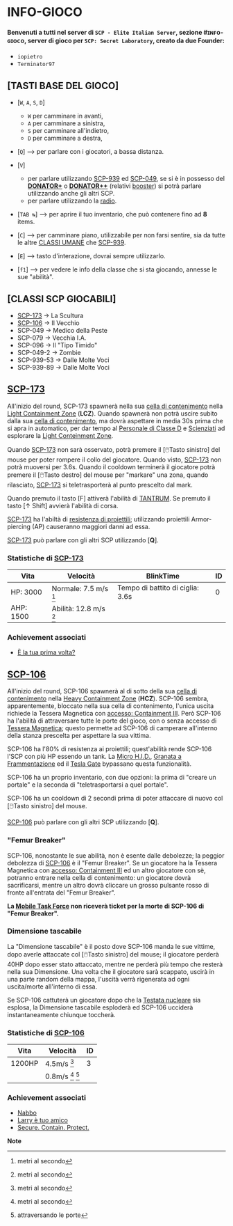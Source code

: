 # INFO-GIOCO
#### Benvenuti a tutti nel server di `SCP - Elite Italian Server`, sezione #ɪɴꜰᴏ-ɢɪᴏᴄᴏ, server di gioco per `SCP: Secret Laboratory`, creato da due Founder:
 - `iopietro`
 - `Terminator97`

## [TASTI BASE DEL GIOCO]
 - [`W`, `A`, `S`, `D`]
   - `W` per camminare in avanti,
   - `A` per camminare a sinistra,
   - `S` per camminare all'indietro,
   - `D` per camminare a destra,
   
 - [`Q`] --> per parlare con i giocatori, a bassa distanza.
 
 - [`V`]
   - per parlare utilizzando [SCP-939]() ed [SCP-049](), se si è in possesso del [**DONATOR+**](Enums/Ranks.cs) o [**DONATOR++**](Enums/Ranks.cs) (relativi [booster](Enums/Ranks.cs)) si potrà parlare utilizzando anche gli altri SCP.
   - per parlare utilizzando la [radio]().
   
 - [`TAB ↹`] --> per aprire il tuo inventario, che può contenere fino ad **8** items.
 
 - [`C`] --> per camminare piano, utilizzabile per non farsi sentire, sia da tutte le altre [CLASSI UMANE]() che [SCP-939]().
 
 - [`E`] --> tasto d'interazione, dovrai sempre utilizzarlo.
 
 - [`f1`] --> per vedere le info della classe che si sta giocando, annesse le sue "abilità".

## [CLASSI SCP GIOCABILI]
 - [SCP-173](#scp-173) -> La Scultura
 - [SCP-106](#scp-106) -> Il Vecchio
 - SCP-049 -> Medico della Peste
 - SCP-079 -> Vecchia I.A.
 - SCP-096 -> Il "Tipo Timido"
 - SCP-049-2 -> Zombie
 - SCP-939-53 -> Dalle Molte Voci
 - SCP-939-89 -> Dalle Molte Voci

## [SCP-173](https://en.scpslgame.com/index.php?title=SCP-173)
All'inizio del round, SCP-173 spawnerà nella sua [cella di contenimento]() nella [Light Containment Zone]() (**LCZ**).
Quando spawnerà non potrà uscire subito dalla sua [cella di contenimento](), ma dovrà aspettare in media 30s prima che si apra in automatico, per dar tempo al [Personale di Classe D]() e [Scienziati]() ad esplorare la [Light Conteinment Zone]().

Quando [SCP-173](#scp-173) non sarà osservato, potrà premere il [:computer_mouse:Tasto sinistro] del mouse per poter rompere il collo del giocatore.
Quando visto, [SCP-173](#scp-173) non potrà muoversi per 3.6s. Quando il cooldown terminerà il giocatore potrà premere il [:computer_mouse:Tasto destro] del mouse per "markare" una zona, quando rilasciato, [SCP-173]() si teletrasporterà al punto prescelto dal mark.

Quando premuto il tasto [F] attiverà l'abilità di [TANTRUM]().
Se premuto il tasto [↑ Shift] avvierà l'abilità di corsa.

[SCP-173](#scp-173) ha l'abiltà di [resistenza di proiettili](Abilities/SCP-173.md#cemento-rinforzato); utilizzando proiettili Armor-piercing (AP) causeranno maggiori danni ad essa.

[SCP-173](#scp-173) può parlare con gli altri SCP utilizzando [**Q**].
### Statistiche di [SCP-173](#scp-173)
| Vita | Velocità | BlinkTime | ID
| ------------- | ------------- | ------------- | ------------- |
| HP: 3000 | Normale: 7.5 m/s [^1] | Tempo di battito di ciglia: 3.6s | 0
| AHP: 1500 | Abilità: 12.8 m/s [^1]

### Achievement associati
 - [È la tua prima volta?](Achievements/SCP-173.md)

## [SCP-106](https://en.scpslgame.com/index.php?title=SCP-106)
All'inizio del round, SCP-106 spawnerà al di sotto della sua [cella di contenimento]() nella [Heavy Containment Zone]() (**HCZ**).
SCP-106 sembra, apparentemente, bloccato nella sua cella di contenimento, l'unica uscita richiede la Tessera Magnetica con [accesso: Containment III](). Però SCP-106 ha l'abilità di attraversare tutte le porte del gioco, con o senza accesso di [Tessera Magnetica](); questo permette ad SCP-106 di camperare all'interno della stanza prescelta per aspettare la sua vittima.

SCP-106 ha l'80% di resistenza ai proiettili; quest'abilità rende SCP-106 l'SCP con più HP essendo un tank. La [Micro H.I.D.](), [Granata a Frammentazione]() ed il [Tesla Gate]() bypassano questa funzionalità.

SCP-106 ha un proprio inventario, con due opzioni: la prima di "creare un portale" e la seconda di "teletrasportarsi a quel portale".

SCP-106 ha un cooldown di 2 secondi prima di poter attaccare di nuovo col [:computer_mouse:Tasto sinistro] del mouse.

[SCP-106]() può parlare con gli altri SCP utilizzando [**Q**].

### "Femur Breaker"
SCP-106, nonostante le sue abilità, non è esente dalle debolezze; la peggior debolezza di [SCP-106](#scp-106) è il "Femur Breaker". Se un giocatore ha la Tessera Magnetica con [accesso: Containment III]() ed un altro giocatore con sè, potranno entrare nella cella di contenimento: un giocatore dovrà sacrificarsi, mentre un altro dovrà cliccare un grosso pulsante rosso di fronte all'entrata del "Femur Breaker".

**La [Mobile Task Force]() non riceverà ticket per la morte di SCP-106 di "Femur Breaker".**

### Dimensione tascabile
La "Dimensione tascabile" è il posto dove SCP-106 manda le sue vittime, dopo averle attaccate col [:computer_mouse:Tasto sinistro] del mouse; il giocatore perderà 40HP dopo esser stato attaccato, mentre ne perderà più tempo che resterà nella sua Dimensione.
Una volta che il giocatore sarà scappato, uscirà in una parte random della mappa, l'uscità verrà rigenerata ad ogni uscita/morte all'interno di essa.

Se SCP-106 cattuterà un giocatore dopo che la [Testata nucleare]() sia esplosa, la Dimensione tascabile esploderà ed SCP-106 ucciderà instantaneamente chiunque toccherà.

### Statistiche di [SCP-106](#scp-106)
| Vita | Velocità | ID
| ------------- | ------------- | ------------- |
| 1200HP | 4.5m/s [^1] | 3
| | 0.8m/s [^1] [^2] |

### Achievement associati
 - [Nabbo]()
 - [Larry è tuo amico]()
 - [Secure. Contain. Protect.]()

**Note**
[^1]: metri al secondo
[^2]: attraversando le porte
